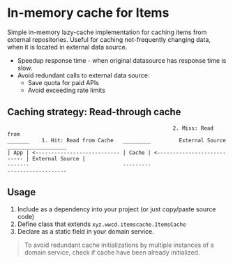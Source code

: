 # In-memory cache for Items

Simple in-memory lazy-cache implementation for caching items from external repositories.
Useful for caching not-frequently changing data, when it is located in external data source.
- Speedup response time - when original datasource has response time is slow.
- Avoid redundant calls to external data source:
  - Save quota for paid APIs
  - Avoid exceeding rate limits

## Caching strategy: Read-through cache
```text
                                                     2. Miss: Read from                                
_______    1. Hit: Read from Cache   _________         External Source      ___________________
| App | <--------------------------- | Cache | <--------------------------- | External Source |
-------                              ---------                              -------------------
```

## Usage
1. Include as a dependency into your project (or just copy/paste source code)
2. Define class that extends `xyz.wwcd.itemscache.ItemsCache`
3. Declare as a static field in your domain service. 
> To avoid redundant cache initializations by multiple instances of a domain service, check if cache have been already initialized.
